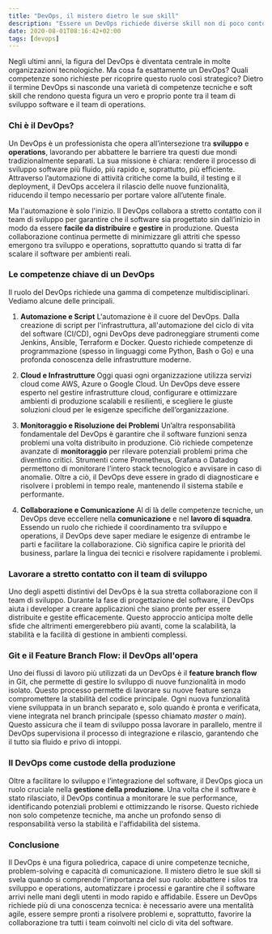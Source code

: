 ```yaml
---
title: "DevOps, il mistero dietro le sue skill"
description: "Essere un DevOps richiede diverse skill non di poco conto, una delle quali è aver vissuto gli anni 90"
date: 2020-08-01T08:16:42+02:00
tags: [devops]
---
```


Negli ultimi anni, la figura del DevOps è diventata centrale in molte organizzazioni tecnologiche. Ma cosa fa esattamente un DevOps? Quali competenze sono richieste per ricoprire questo ruolo così strategico? Dietro il termine DevOps si nasconde una varietà di competenze tecniche e soft skill che rendono questa figura un vero e proprio ponte tra il team di sviluppo software e il team di operations.

### Chi è il DevOps?

Un DevOps è un professionista che opera all’intersezione tra **sviluppo** e **operations**, lavorando per abbattere le barriere tra questi due mondi tradizionalmente separati. La sua missione è chiara: rendere il processo di sviluppo software più fluido, più rapido e, soprattutto, più efficiente. Attraverso l’automazione di attività critiche come la build, il testing e il deployment, il DevOps accelera il rilascio delle nuove funzionalità, riducendo il tempo necessario per portare valore all’utente finale.

Ma l'automazione è solo l'inizio. Il DevOps collabora a stretto contatto con il team di sviluppo per garantire che il software sia progettato sin dall’inizio in modo da essere **facile da distribuire** e **gestire** in produzione. Questa collaborazione continua permette di minimizzare gli attriti che spesso emergono tra sviluppo e operations, soprattutto quando si tratta di far scalare il software per ambienti reali.

### Le competenze chiave di un DevOps

Il ruolo del DevOps richiede una gamma di competenze multidisciplinari. Vediamo alcune delle principali.

1. **Automazione e Script**
   L'automazione è il cuore del DevOps. Dalla creazione di script per l'infrastruttura, all'automazione del ciclo di vita del software (CI/CD), ogni DevOps deve padroneggiare strumenti come Jenkins, Ansible, Terraform e Docker. Questo richiede competenze di programmazione (spesso in linguaggi come Python, Bash o Go) e una profonda conoscenza delle infrastrutture moderne.

2. **Cloud e Infrastrutture**
   Oggi quasi ogni organizzazione utilizza servizi cloud come AWS, Azure o Google Cloud. Un DevOps deve essere esperto nel gestire infrastrutture cloud, configurare e ottimizzare ambienti di produzione scalabili e resilienti, e scegliere le giuste soluzioni cloud per le esigenze specifiche dell’organizzazione.

3. **Monitoraggio e Risoluzione dei Problemi**
   Un’altra responsabilità fondamentale del DevOps è garantire che il software funzioni senza problemi una volta distribuito in produzione. Ciò richiede competenze avanzate di **monitoraggio** per rilevare potenziali problemi prima che diventino critici. Strumenti come Prometheus, Grafana o Datadog permettono di monitorare l’intero stack tecnologico e avvisare in caso di anomalie. Oltre a ciò, il DevOps deve essere in grado di diagnosticare e risolvere i problemi in tempo reale, mantenendo il sistema stabile e performante.

4. **Collaborazione e Comunicazione**
   Al di là delle competenze tecniche, un DevOps deve eccellere nella **comunicazione** e nel **lavoro di squadra**. Essendo un ruolo che richiede il coordinamento tra sviluppo e operations, il DevOps deve saper mediare le esigenze di entrambe le parti e facilitare la collaborazione. Ciò significa capire le priorità del business, parlare la lingua dei tecnici e risolvere rapidamente i problemi.

### Lavorare a stretto contatto con il team di sviluppo

Uno degli aspetti distintivi del DevOps è la sua stretta collaborazione con il team di sviluppo. Durante la fase di progettazione del software, il DevOps aiuta i developer a creare applicazioni che siano pronte per essere distribuite e gestite efficacemente. Questo approccio anticipa molte delle sfide che altrimenti emergerebbero più avanti, come la scalabilità, la stabilità e la facilità di gestione in ambienti complessi.

### Git e il Feature Branch Flow: il DevOps all'opera

Uno dei flussi di lavoro più utilizzati da un DevOps è il **feature branch flow** in Git, che permette di gestire lo sviluppo di nuove funzionalità in modo isolato. Questo processo permette di lavorare su nuove feature senza compromettere la stabilità del codice principale. Ogni nuova funzionalità viene sviluppata in un branch separato e, solo quando è pronta e verificata, viene integrata nel branch principale (spesso chiamato *master* o *main*). Questo assicura che il team di sviluppo possa lavorare in parallelo, mentre il DevOps supervisiona il processo di integrazione e rilascio, garantendo che il tutto sia fluido e privo di intoppi.

### Il DevOps come custode della produzione

Oltre a facilitare lo sviluppo e l’integrazione del software, il DevOps gioca un ruolo cruciale nella **gestione della produzione**. Una volta che il software è stato rilasciato, il DevOps continua a monitorare le sue performance, identificando potenziali problemi e ottimizzando le risorse. Questo richiede non solo competenze tecniche, ma anche un profondo senso di responsabilità verso la stabilità e l'affidabilità del sistema.

### Conclusione

Il DevOps è una figura poliedrica, capace di unire competenze tecniche, problem-solving e capacità di comunicazione. Il mistero dietro le sue skill si svela quando si comprende l'importanza del suo ruolo: abbattere i silos tra sviluppo e operations, automatizzare i processi e garantire che il software arrivi nelle mani degli utenti in modo rapido e affidabile. Essere un DevOps richiede più di una conoscenza tecnica: è necessario avere una mentalità agile, essere sempre pronti a risolvere problemi e, soprattutto, favorire la collaborazione tra tutti i team coinvolti nel ciclo di vita del software.
